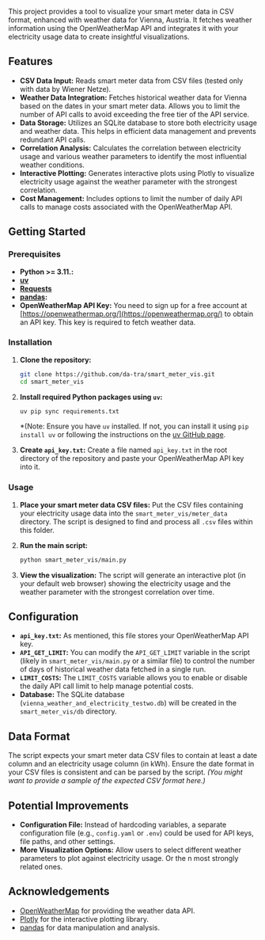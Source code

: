 This project provides a tool to visualize your smart meter data in CSV format, enhanced with weather data for Vienna, Austria. It fetches weather information using the OpenWeatherMap API and integrates it with your electricity usage data to create insightful visualizations.

## Features

* **CSV Data Input:** Reads smart meter data from CSV files (tested only with data by Wiener Netze).
* **Weather Data Integration:** Fetches historical weather data for Vienna based on the dates in your smart meter data. Allows you to limit the number of API calls to avoid exceeding the free tier of the API service.
* **Data Storage:** Utilizes an SQLite database to store both electricity usage and weather data. This helps in efficient data management and prevents redundant API calls.
* **Correlation Analysis:** Calculates the correlation between electricity usage and various weather parameters to identify the most influential weather conditions.
* **Interactive Plotting:** Generates interactive plots using Plotly to visualize electricity usage against the weather parameter with the strongest correlation.
* **Cost Management:** Includes options to limit the number of daily API calls to manage costs associated with the OpenWeatherMap API.

## Getting Started

### Prerequisites

* **Python >= 3.11.:**
* **[uv](https://github.com/astral-sh/uv)**
* **[Requests](https://github.com/psf/requests)**
* **[pandas](https://github.com/pandas-dev/pandas):**
* **OpenWeatherMap API Key:** You need to sign up for a free account at [https://openweathermap.org/](https://openweathermap.org/) to obtain an API key. This key is required to fetch weather data.

### Installation

1.  **Clone the repository:**
    ```bash
    git clone https://github.com/da-tra/smart_meter_vis.git
    cd smart_meter_vis
    ```

2.  **Install required Python packages using `uv`:**
    ```bash
    uv pip sync requirements.txt
    ```
    *(Note: Ensure you have `uv` installed. If not, you can install it using `pip install uv` or following the instructions on the [uv GitHub page](https://github.com/astral-sh/uv).

3.  **Create `api_key.txt`:**
    Create a file named `api_key.txt` in the root directory of the repository and paste your OpenWeatherMap API key into it.

### Usage

1.  **Place your smart meter data CSV files:** Put the CSV files containing your electricity usage data into the `smart_meter_vis/meter_data` directory. The script is designed to find and process all `.csv` files within this folder.

2.  **Run the main script:**
    ```bash
    python smart_meter_vis/main.py
    ```

3.  **View the visualization:** The script will generate an interactive plot (in your default web browser) showing the electricity usage and the weather parameter with the strongest correlation over time.

## Configuration

* **`api_key.txt`:** As mentioned, this file stores your OpenWeatherMap API key.
* **`API_GET_LIMIT`:** You can modify the `API_GET_LIMIT` variable in the script (likely in `smart_meter_vis/main.py` or a similar file) to control the number of days of historical weather data fetched in a single run.
* **`LIMIT_COSTS`:** The `LIMIT_COSTS` variable allows you to enable or disable the daily API call limit to help manage potential costs.
* **Database:** The SQLite database (`vienna_weather_and_electricity_testwo.db`) will be created in the `smart_meter_vis/db` directory.

## Data Format

The script expects your smart meter data CSV files to contain at least a date column and an electricity usage column (in kWh). Ensure the date format in your CSV files is consistent and can be parsed by the script. *(You might want to provide a sample of the expected CSV format here.)*

## Potential Improvements

* **Configuration File:** Instead of hardcoding variables, a separate configuration file (e.g., `config.yaml` or `.env`) could be used for API keys, file paths, and other settings.
* **More Visualization Options:** Allow users to select different weather parameters to plot against electricity usage. Or the n most strongly related ones.

## Acknowledgements

* [OpenWeatherMap](https://openweathermap.org/) for providing the weather data API.
* [Plotly](https://plotly.com/) for the interactive plotting library.
* [pandas](https://pandas.pydata.org/) for data manipulation and analysis.
